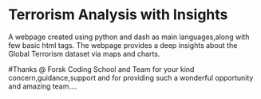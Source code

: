 # Terrorism Analysis with Insights

A webpage created using python and dash as main languages,along with few basic html tags.
The webpage provides a deep insights about the Global Terrorism dataset via maps and charts.

#Thanks @ Forsk Coding School and Team for your kind concern,guidance,support and for providing such a wonderful opportunity and amazing team....
